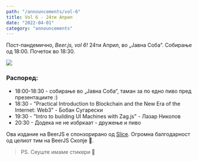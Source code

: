 ```yaml
---
path: "/announcements/vol-6"
title: Vol 6 - 24ти Април
date: "2022-04-01"
category: "announcements"
---
```


Пост-пандемично, _Beer.js, vol 6!_ 24ти Април, во „Јавна Соба“. Собирање од 18:00. Почеток во 18:30. 

<img src="/img/BeerJS_Vol_6.png" />

### Распоред:

* 18:00-18:30 - собирање во „Јавна Соба“, таман за по едно пиво пред презeнтациите :)
* 18:30 - "Practical Introduction to Blockchain and the New Era of the Internet: Web3" - Бобан Сугарески
* 19:30 - "Intro to building UI Machines with Zag.js" - Лазар Николов 
* 20:30 - Додека не не избркаат - дружење и пиво

Ова издание на BeerJS е спонзорирано од [Slice](https://slicelife.com). Огромна балгодарност од целиот тим на BeerJS Скопје 🍻.

> PS. Сеуште имаме стикери 🍺




